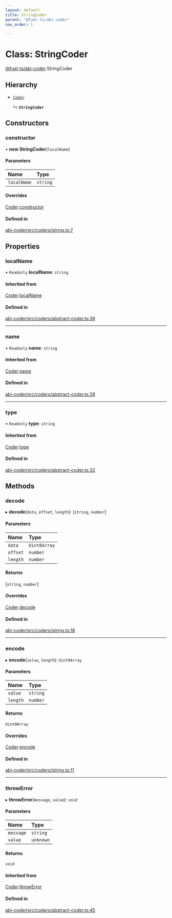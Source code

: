 ```yaml
---
layout: default
title: StringCoder
parent: "@fuel-ts/abi-coder"
nav_order: 1

---
```


# Class: StringCoder

[@fuel-ts/abi-coder](../index.md).StringCoder

## Hierarchy

- [`Coder`](Coder.md)

  ↳ **`StringCoder`**

## Constructors

### constructor

• **new StringCoder**(`localName`)

#### Parameters

| Name | Type |
| :------ | :------ |
| `localName` | `string` |

#### Overrides

[Coder](Coder.md).[constructor](Coder.md#constructor)

#### Defined in

[abi-coder/src/coders/string.ts:7](https://github.com/luizstacio/fuels-ts/blob/0092f5b/packages/abi-coder/src/coders/string.ts#L7)

## Properties

### localName

• `Readonly` **localName**: `string`

#### Inherited from

[Coder](Coder.md).[localName](Coder.md#localname)

#### Defined in

[abi-coder/src/coders/abstract-coder.ts:36](https://github.com/luizstacio/fuels-ts/blob/0092f5b/packages/abi-coder/src/coders/abstract-coder.ts#L36)

___

### name

• `Readonly` **name**: `string`

#### Inherited from

[Coder](Coder.md).[name](Coder.md#name)

#### Defined in

[abi-coder/src/coders/abstract-coder.ts:28](https://github.com/luizstacio/fuels-ts/blob/0092f5b/packages/abi-coder/src/coders/abstract-coder.ts#L28)

___

### type

• `Readonly` **type**: `string`

#### Inherited from

[Coder](Coder.md).[type](Coder.md#type)

#### Defined in

[abi-coder/src/coders/abstract-coder.ts:32](https://github.com/luizstacio/fuels-ts/blob/0092f5b/packages/abi-coder/src/coders/abstract-coder.ts#L32)

## Methods

### decode

▸ **decode**(`data`, `offset`, `length`): [`string`, `number`]

#### Parameters

| Name | Type |
| :------ | :------ |
| `data` | `Uint8Array` |
| `offset` | `number` |
| `length` | `number` |

#### Returns

[`string`, `number`]

#### Overrides

[Coder](Coder.md).[decode](Coder.md#decode)

#### Defined in

[abi-coder/src/coders/string.ts:18](https://github.com/luizstacio/fuels-ts/blob/0092f5b/packages/abi-coder/src/coders/string.ts#L18)

___

### encode

▸ **encode**(`value`, `length`): `Uint8Array`

#### Parameters

| Name | Type |
| :------ | :------ |
| `value` | `string` |
| `length` | `number` |

#### Returns

`Uint8Array`

#### Overrides

[Coder](Coder.md).[encode](Coder.md#encode)

#### Defined in

[abi-coder/src/coders/string.ts:11](https://github.com/luizstacio/fuels-ts/blob/0092f5b/packages/abi-coder/src/coders/string.ts#L11)

___

### throwError

▸ **throwError**(`message`, `value`): `void`

#### Parameters

| Name | Type |
| :------ | :------ |
| `message` | `string` |
| `value` | `unknown` |

#### Returns

`void`

#### Inherited from

[Coder](Coder.md).[throwError](Coder.md#throwerror)

#### Defined in

[abi-coder/src/coders/abstract-coder.ts:45](https://github.com/luizstacio/fuels-ts/blob/0092f5b/packages/abi-coder/src/coders/abstract-coder.ts#L45)
